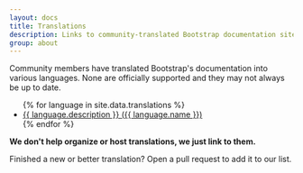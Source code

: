 ```yaml
---
layout: docs
title: Translations
description: Links to community-translated Bootstrap documentation sites.
group: about
---
```


Community members have translated Bootstrap's documentation into various languages. None are officially supported and they may not always be up to date.

<ul>
{% for language in site.data.translations %}
  <li><a href="{{ language.url }}" hreflang="{{ language.code }}">{{ language.description }} ({{ language.name }})</a></li>
{% endfor %}
</ul>

**We don't help organize or host translations, we just link to them.**

Finished a new or better translation? Open a pull request to add it to our list.
